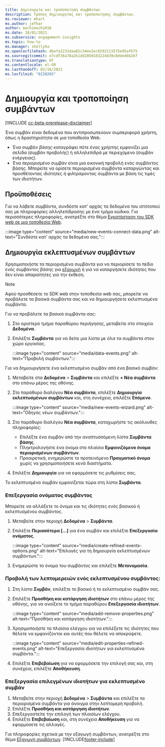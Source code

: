 ```yaml
---
title: Δημιουργία και τροποποίηση συμβάντων
description: Τρόπος δημιουργίας και τροποποίησης συμβάντων.
ms.reviewer: mhart
ms.author: jefhar
author: mochimochi016
ms.date: 10/01/2021
ms.subservice: engagement-insights
ms.topic: how-to
ms.manager: shellyha
ms.openlocfilehash: dbafa2231daa82c34ee2ec8292111575e95af675
ms.sourcegitcommit: e7cdf36a78a2b1dd2850183224d39c8dde46b26f
ms.translationtype: HT
ms.contentlocale: el-GR
ms.lasthandoff: 02/16/2022
ms.locfileid: "8228203"
---
```

# <a name="create-and-modify-events"></a>Δημιουργία και τροποποίηση συμβάντων

[!INCLUDE [cc-beta-prerelease-disclaimer](includes/cc-beta-prerelease-disclaimer.md)]

Ένα συμβάν είναι δεδομένα που αντιπροσωπεύουν συμπεριφορά χρήστη, όπως η δραστηριότητα σε μια τοποθεσία Web.

- Ένα συμβάν *βάσης* καταγράφει πότε ένας χρήστης εμφανίζει μια σελίδα (συμβάν προβολής) ή αλληλεπιδρά με περιεχόμενο (συμβάν ενέργειας).
- Ένα *περιορισμένο* συμβάν είναι μια εικονική προβολή ενός συμβάντος βάσης. Μπορείτε να ορίσετε περιορισμένα συμβάντα καταργώντας και προσθέτοντας ιδιότητες ή φιλτράροντας συμβάντα με βάση τις τιμές των ιδιοτήτων.

## <a name="prerequisites"></a>Προϋποθέσεις

Για να λάβετε συμβάντα, συνδέστε κατ' αρχάς τα δεδομένα του ιστότοπού σας με πληροφορίες αλληλεπίδρασης με ένα τμήμα κώδικα. Για περισσότερες πληροφορίες, ανατρέξτε στο θέμα [Εγκατάσταση του SDK web σε μια τοποθεσία Web](instrument-website.md).

 :::image type="content" source="media/new-events-connect-data.png" alt-text="Συνδέστε κατ' αρχάς τα δεδομένα σας.":::

## <a name="create-refined-events"></a>Δημιουργία εκλεπτυσμένων συμβάντων

Χρησιμοποιήστε τα περιορισμένα συμβάντα για να περιορίσετε το πεδίο ενός συμβάντος βάσης για [εξαγωγή](export-events.md) ή για να καταργήσετε ιδιότητες που δεν είναι απαραίτητες για την έκθεση.

> [!NOTE]
> Αφού προσθέσετε το SDK web στην τοποθεσία web σας, μπορείτε να προβάλετε τα βασικά συμβάντα σας και να δημιουργήσετε εκλεπτυσμένα συμβάντα. 

Για να προβάλετε τα βασικά συμβάντα σας:

1. Στο αριστερό τμήμα παραθύρου περιήγησης, μεταβείτε στο στοιχείο **Δεδομένα**.

1. Επιλέξτε **Συμβάντα** για να δείτε μια λίστα με όλα τα συμβάντα στον χώρο εργασίας.

    :::image type="content" source="media/data-events.png" alt-text="Προβολή συμβάντων.":::

Για να δημιουργήσετε ένα εκλεπτυσμένο συμβάν από ένα βασικό συμβάν: 

1. Μεταβείτε στα **Δεδομένα** > **Συμβάντα** και επιλέξτε **+ Νέα συμβάντα** στο επάνω μέρος της οθόνης.

1. Στο παράθυρο διαλόγου **Νέα συμβάντα**, επιλέξτε **Δημιουργία εκλεπτυσμένων συμβάντων** και, στη συνέχεια, επιλέξτε **Επόμενο**.
   
     :::image type="content" source="media/new-events-wizard.png" alt-text="Οδηγός νέων συμβάντων.":::
     
1. Στο παράθυρο διαλόγου **Νέα συμβάντα**, καταχωρήστε τις ακόλουθες πληροφορίες:

   - Επιλέξτε ένα συμβάν από την αναπτυσσόμενη λίστα **Συμβάντα βάσης**.
   - Πληκτρολογήστε ένα όνομα στο πλαίσιο **Εμφανιζόμενο όνομα περιορισμένων συμβάντων**.
   - Προαιρετικά, ενημερώστε το προτεινόμενο **Πραγματικό όνομα** χωρίς να χρησιμοποιήσετε κενά διαστήματα.

1. Επιλέξτε **Δημιουργία** για να εφαρμόσετε τις ρυθμίσεις σας.

Το εκλεπτυσμένο συμβάν εμφανίζεται τώρα στη λίστα **Συμβάντα**.

### <a name="edit-event-name"></a>Επεξεργασία ονόματος συμβάντος

Μπορείτε να αλλάξετε το όνομα και τις ιδιότητες ενός βασικού ή εκλεπτυσμένου συμβάντος.

1. Μεταβείτε στην περιοχή **Δεδομένα** > **Συμβάντα**. 

1. Επιλέξτε **Περισσότερα [...]** για ένα συμβάν και επιλέξτε **Επεξεργασία ονόματος**.
    
     :::image type="content" source="media/create-refined-events-options.png" alt-text="Επιλογές για τη δημιουργία εκλεπτυσμένων συμβάντων.":::

3. Ενημερώστε το όνομα του συμβάντος και επιλέξτε **Μετονομασία**.

### <a name="view-the-details-of-a-refined-event"></a>Προβολή των λεπτομερειών ενός εκλεπτυσμένου συμβάντος:

1. Στη λίστα **Συμβάν**, επιλέξτε το βασικό ή το εκλεπτυσμένο συμβάν σας. 

1. Επιλέξτε **Προσθήκη και κατάργηση ιδιοτήτων** στο επάνω μέρος της οθόνης, για να ανοίξετε το τμήμα παραθύρου **Επεξεργασία ιδιοτήτων**. 

     :::image type="content" source="media/add-remove-properties.png" alt-text="Προσθήκη και κατάργηση ιδιοτήτων.":::

1. Χρησιμοποιήστε τα πλαίσια ελέγχου για να επιλέξετε τις ιδιότητες που θέλετε να εμφανίζονται και αυτές που θέλετε να αποκρύψετε. 

   :::image type="content" source="media/edit-properties-refined-events.png" alt-text="Επεξεργασία ιδιοτήτων για εκλεπτυσμένα συμβάντα.":::

1. Επιλέξτε **Επιβεβαίωση** για να εφαρμόσετε την επιλογή σας και, στη συνέχεια, επιλέξτε **Αποθήκευση**.


### <a name="edit-selected-properties-for-a-refined-event"></a>Επεξεργασία επιλεγμένων ιδιοτήτων για εκλεπτυσμένο συμβάν

1. Μεταβείτε στην περιοχή **Δεδομένα** > **Συμβάντα** και επιλέξτε τα περιορισμένα συμβάντα για άνοιγμα στην λεπτομερή προβολή.
1. Επιλέξτε **Προσθήκη και κατάργηση ιδιοτήτων**. 
1. Επεξεργαστείτε την επιλογή των πλαισίων ελέγχου.
1. Επιλέξτε **Επιβεβαίωση** και, στη συνέχεια **Αποθήκευση** για να εφαρμόσετε τις αλλαγές.

Για πληροφορίες σχετικά με την εξαγωγή συμβάντων, ανατρέξτε στο θέμα [Εξαγωγή συμβάντων](export-events.md).
[!INCLUDE[footer-include](../includes/footer-banner.md)]

